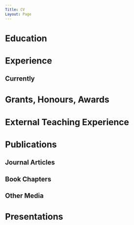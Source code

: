```yaml
---
Title: CV
Layout: Page
---
```

# Education
# Experience
## Currently

# Grants, Honours, Awards

# External Teaching Experience

# Publications

## Journal Articles

## Book Chapters

## Other Media

# Presentations
